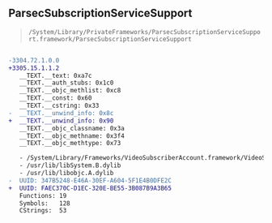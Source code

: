 ## ParsecSubscriptionServiceSupport

> `/System/Library/PrivateFrameworks/ParsecSubscriptionServiceSupport.framework/ParsecSubscriptionServiceSupport`

```diff

-3304.72.1.0.0
+3305.15.1.1.2
   __TEXT.__text: 0xa7c
   __TEXT.__auth_stubs: 0x1c0
   __TEXT.__objc_methlist: 0xc8
   __TEXT.__const: 0x60
   __TEXT.__cstring: 0x33
-  __TEXT.__unwind_info: 0x8c
+  __TEXT.__unwind_info: 0x90
   __TEXT.__objc_classname: 0x3a
   __TEXT.__objc_methname: 0x3f4
   __TEXT.__objc_methtype: 0x73

   - /System/Library/Frameworks/VideoSubscriberAccount.framework/VideoSubscriberAccount
   - /usr/lib/libSystem.B.dylib
   - /usr/lib/libobjc.A.dylib
-  UUID: 347B5248-E46A-30EF-A604-5F1E4B0DFE2C
+  UUID: FAEC370C-D1EC-320E-BE55-3B087B9A3B65
   Functions: 19
   Symbols:   128
   CStrings:  53

```
